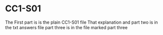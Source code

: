 # CC1-S01
The First part is is the plain CC1-S01 file
That explanation and part two is in  the txt answers file
part three is in the file marked part three
